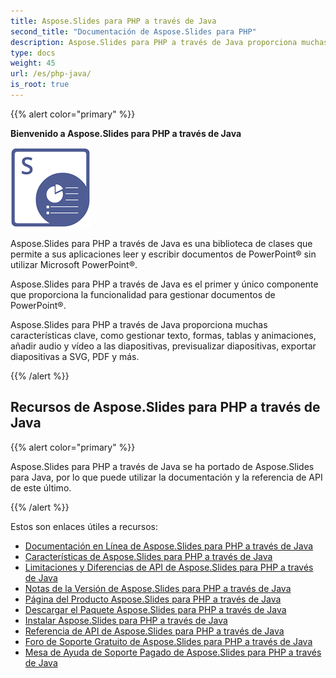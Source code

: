 ```yaml
---
title: Aspose.Slides para PHP a través de Java
second_title: "Documentación de Aspose.Slides para PHP"
description: Aspose.Slides para PHP a través de Java proporciona muchas características clave, como gestionar texto, formas, tablas y animaciones, añadir audio y vídeo a las diapositivas, previsualizar diapositivas, exportar diapositivas a SVG, PDF y más.
type: docs
weight: 45
url: /es/php-java/
is_root: true
---
```


{{% alert color="primary" %}}

**Bienvenido a Aspose.Slides para PHP a través de Java**

![Logo del Producto Aspose.Slides para PHP a través de Java](aspose_slides-for-php-via-java.png)

Aspose.Slides para PHP a través de Java es una biblioteca de clases que permite a sus aplicaciones leer y escribir documentos de PowerPoint® sin utilizar Microsoft PowerPoint®.

Aspose.Slides para PHP a través de Java es el primer y único componente que proporciona la funcionalidad para gestionar documentos de PowerPoint®.

Aspose.Slides para PHP a través de Java proporciona muchas características clave, como gestionar texto, formas, tablas y animaciones, añadir audio y vídeo a las diapositivas, previsualizar diapositivas, exportar diapositivas a SVG, PDF y más.

{{% /alert %}}

## Recursos de Aspose.Slides para PHP a través de Java

{{% alert color="primary" %}}

Aspose.Slides para PHP a través de Java se ha portado de Aspose.Slides para Java, por lo que puede utilizar la documentación y la referencia de API de este último.

{{% /alert %}}

Estos son enlaces útiles a recursos:

- [Documentación en Línea de Aspose.Slides para PHP a través de Java](/slides/es/php-java/)
- [Características de Aspose.Slides para PHP a través de Java](/slides/es/php-java/features-overview/)
- [Limitaciones y Diferencias de API de Aspose.Slides para PHP a través de Java](/slides/es/php-java/limitations-and-api-differences/)
- [Notas de la Versión de Aspose.Slides para PHP a través de Java](https://releases.aspose.com/slides/php-java/release-notes/)
- [Página del Producto Aspose.Slides para PHP a través de Java](https://products.aspose.com/slides/php-java/)
- [Descargar el Paquete Aspose.Slides para PHP a través de Java](https://releases.aspose.com/slides/php-java/)
- [Instalar Aspose.Slides para PHP a través de Java](/slides/es/php-java/installation/)
- [Referencia de API de Aspose.Slides para PHP a través de Java](https://reference.aspose.com/slides/php-java/)
- [Foro de Soporte Gratuito de Aspose.Slides para PHP a través de Java](https://forum.aspose.com/c/slides/11)
- [Mesa de Ayuda de Soporte Pagado de Aspose.Slides para PHP a través de Java](https://helpdesk.aspose.com/)